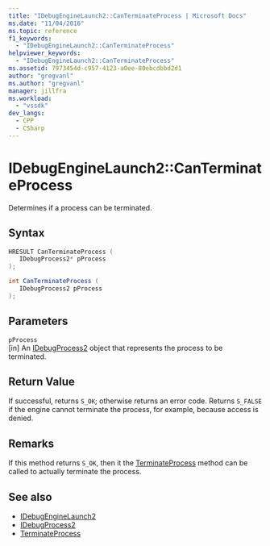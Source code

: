 ```yaml
---
title: "IDebugEngineLaunch2::CanTerminateProcess | Microsoft Docs"
ms.date: "11/04/2016"
ms.topic: reference
f1_keywords:
  - "IDebugEngineLaunch2::CanTerminateProcess"
helpviewer_keywords:
  - "IDebugEngineLaunch2::CanTerminateProcess"
ms.assetid: 7973454d-c957-4123-a0ee-80ebcdbbd2d1
author: "gregvanl"
ms.author: "gregvanl"
manager: jillfra
ms.workload:
  - "vssdk"
dev_langs:
  - CPP
  - CSharp
---
```

# IDebugEngineLaunch2::CanTerminateProcess
Determines if a process can be terminated.

## Syntax

```cpp
HRESULT CanTerminateProcess ( 
   IDebugProcess2* pProcess
);
```

```csharp
int CanTerminateProcess ( 
   IDebugProcess2 pProcess
);
```

## Parameters
`pProcess`\
[in] An [IDebugProcess2](../../../extensibility/debugger/reference/idebugprocess2.md) object that represents the process to be terminated.

## Return Value
 If successful, returns `S_OK`; otherwise returns an error code. Returns `S_FALSE` if the engine cannot terminate the process, for example, because access is denied.

## Remarks
 If this method returns `S_OK`, then it the [TerminateProcess](../../../extensibility/debugger/reference/idebugenginelaunch2-terminateprocess.md) method can be called to actually terminate the process.

## See also
- [IDebugEngineLaunch2](../../../extensibility/debugger/reference/idebugenginelaunch2.md)
- [IDebugProcess2](../../../extensibility/debugger/reference/idebugprocess2.md)
- [TerminateProcess](../../../extensibility/debugger/reference/idebugenginelaunch2-terminateprocess.md)